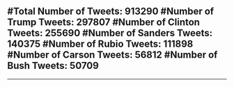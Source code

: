 #Total Number of Tweets: 913290 
#Number of Trump Tweets: 297807
#Number of Clinton Tweets: 255690
#Number of Sanders Tweets: 140375
#Number of Rubio Tweets: 111898
#Number of Carson Tweets: 56812
#Number of Bush Tweets: 50709
---
---
